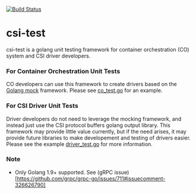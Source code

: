 [![Build Status](https://travis-ci.org/kubernetes-csi/csi-test.svg?branch=master)](https://travis-ci.org/kubernetes-csi/csi-test)
# csi-test
csi-test is a golang unit testing framework for container orchestration (CO)
system and CSI driver developers.

### For Container Orchestration Unit Tests
CO developers can use this framework to create drivers based on the
[Golang mock](https://github.com/golang/mock) framework. Please see
[co_test.go](test/co_test.go) for an example.

### For CSI Driver Unit Tests
Driver developers do not need to leverage the mocking framework, and
instead just use the CSI protocol buffers golang output library. This
framework may provide little value currently, but if the need arises,
it may provide future libraries to make developement and testing of
drivers easier. Please see the example [driver_test.go](test/driver_test.go)
for more information. 

### Note

* Only Golang 1.9+ supported. See (gRPC issue)[https://github.com/grpc/grpc-go/issues/711#issuecomment-326626790]
